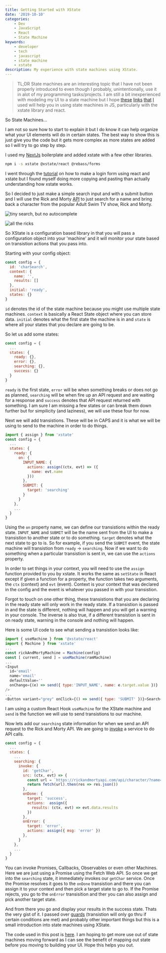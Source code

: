 ```yaml
---
title: Getting Started with XState
date: '2019-10-10'
categories:
    - Dev
    - JavaScript
    - React
    - State Machine
keywords:
    - developer
    - tech
    - javascript
    - state machine
    - xstate
description: My experience with state machines using XState.
---
```


> TL;DR State machines are an interesting topic that I have not been properly introduced to even though I probably, unintentionally, use it in alot of my programming tasks/projects. I am still a bit inexperienced with modeling my UI to a state machine but I hope [these](https://css-tricks.com/using-react-and-xstate-to-build-a-sign-in-form/) [links](https://css-tricks.com/robust-react-user-interfaces-with-finite-state-machines/) [that](https://xstate.js.org/docs/) [I](https://xstate.js.org/viz/) used will help you in using state machines in JS, particularly with the xstate library and react.

So State Machines...

I am not so sure how to start to explain it but I do know it can help organize what your UI elements will do in certain states. The best way to show this is just give you the code but it gets more complex as more states are added so I will try to go step by step.

I used my [NextJs](https://github.com/ulukfuni/nextjs-boilerplate) boilerplate and added xstate with a few other libraries.

```bash
npm i -s xstate @xstate/react @rebass/forms
```

I went through the [tutorial](https://css-tricks.com/using-react-and-xstate-to-build-a-sign-in-form/) on how to make a login form using react and xstate but I found myself doing more copying and pasting than actually understanding how xstate works.

So I decided to just make a simple search input and with a submit button and I will use the Rick and Morty [API](https://rickandmortyapi.com/) to just search for a name and bring back a character from the popular Adult Swim TV show, Rick and Morty.

![tiny search, but no autocomplete](search.png)

![all the ricks](rick.png)

So XState is a configuration based library in that you will pass a configuration object into your 'machine' and it will monitor your state based on transistion actions that you pass into.

Starting with your config object:

```js
const config = {
  id: 'charSearch',
  context: {
    name: '',
    results: []
  },
  initial: 'ready',
  states: {}
}
```

`id` denotes the id of the state machine because you might use multiple state machines. `context` is basically a React State object where you can store data. `initial` denotes what the first state the machine is in and `state` is where all your states that you declare are going to be.

So let us add some states:

```js
const config = {
  ...
  states: {
    ready: {},
    error: {},
    searching: {},
    success: {}
  }
}
```
`ready` is the first state, `error` will be when something breaks or does not go as planned, `searching` will be when fire up an API request and are waiting for a response and `success` denotes that API request returned with something. I am sure I am missing a few states or can break them down further but for simpilicity (and laziness), we will use these four for now.

Next we will add transistions. These will be in CAPS and it is what we will be using to send to the machine in order to do things.

```js
import { assign } from 'xstate'
const config = {
  ...
  states: {
    ready: {
      on: {
        INPUT_NAME: {
          actions: assign((ctx, evt) => ({
            name: evt.name
          }))
        },
        SUBMIT: {
          target: 'searching'
        }
      }
    },
    ...
  }
}
```

Using the `on` property name, we can define our transistions within the ready state. `INPUT_NAME` and `SUBMIT` will be the name sent from the UI to make a transistion to another state or to do something. `target` denotes what the next state to go to is. So for example, if you send the `SUBMIT` event, the state machine will transistion from `ready` -> `searching`. Now if we want to do something when a particular transistion is sent in, we can use the `actions` property.

In order to set things in your context, you will need to use the `assign` function provided to you by xstate. It works the same as `setState` in React except if given a function for a property, the function takes two arguments, the `ctx` (context) and `evt` (event). Context is your context that was declared in the config and the event is whatever you passed in with your transistion.

Forgot to touch on one other thing, these transistions that you are declaring in the ready state will only work in the ready state. If a transistion is passed in and the state is different, nothing will happen and you will get a warning in your console. The inverse is also true, if a different transistion is sent in on ready state, warning in the console and nothing will happen.

Here is some UI code to see what sending a transistion looks like:

```js
import { useMachine } from '@xstate/react'
import { Machine } from 'xstate'
...
const rickAndMortyMachine = Machine(config)
const [ current, send ] = useMachine(ramMachine)
...
<Input
  id='email'
  name='email'
  defaultValue=''
  onChange={(e) => send({ type:'INPUT_NAME', name: e.target.value })}
/>
...
<Button variant="grey" onClick={() => send({ type: 'SUBMIT' })}>Search</Button>
```

I am using a custom React Hook `useMachine` for the XState machine and `send` is the function we will use to send transistions to our machine.

Now lets add our `searching` state information for when we send an API request to the Rick and Morty API. We are going to [invoke](https://xstate.js.org/docs/guides/communication.html) a service to do API calls.

```js
const config = {
  ...
  states: {
    ...
    searching: {
      invoke: {
        id: 'getChar',
        src: (ctx, evt) => {
          const url = `https://rickandmortyapi.com/api/character/?name=${ctx.name}`
          return fetch(url).then(res => res.json())
        },
        onDone: {
          target: 'success',
          actions:  assign({
            results: (ctx, evt) => evt.data.results
          })
        },
        onError: {
          target: 'error',
          actions: assign({ msg: 'error' })
        },
      }
    },
    ...
  }
}
```
You can invoke Promises, Callbacks, Observables or even other Machines. Here we are just using a Promise using the Fetch Web API. So once we get into the `searching` state, it immediately invokes our `getChar` service. Once the Promise resolves it goes to the `onDone` transistion and there you can assign it to your context and then pick a target state to go to. If the Promise rejects, you go to the `onError` transisition and ther you can also assign and pick another target state.

And from there you go and display your results in the success state. Thats the very gist of it. I passed over [guards](https://xstate.js.org/docs/guides/guards.html#guard-functions) (transistion will only go thru if certain conditions are met) and probably other important things but this is a small introduction into state machines using XState.

The code used in this post is [here](https://github.com/ulukfuni/state-machine-example/blob/master/pages/rickandmorty.js). I am hoping to get more use out of state machines moving forward as I can see the benefit of mapping out state before you moving to building your UI. Hope this helps you out.


